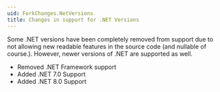 ```yaml
---
uid: ForkChanges.NetVersions
title: Changes in support for .NET Versions
---
```


Some .NET versions have been completely removed from support due to not allowing new readable features in the source code (and nullable of course.). However, newer versions of .NET are supported as well.

- Removed .NET Framework support
- Added .NET 7.0 Support
- Added .NET 8.0 Support